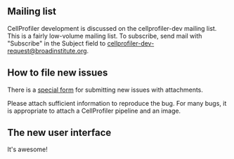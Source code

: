 ## Mailing list

CellProfiler development is discussed on the cellprofiler-dev mailing list.
This is a fairly low-volume mailing list.  To subscribe, send mail with
"Subscribe" in the Subject field to
cellprofiler-dev-request@broadinstitute.org.

## How to file new issues

There is a [special form](http://cellprofiler.org/issues/) for submitting
new issues with attachments.

Please attach sufficient information to reproduce the bug. For many bugs,
it is appropriate to attach a CellProfiler pipeline and an image.

## The new user interface

It's awesome!

